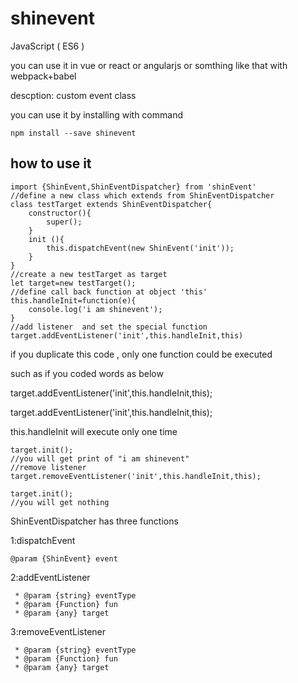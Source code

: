# shinevent

JavaScript ( ES6 )

you can use it in vue or react or angularjs or somthing like that with webpack+babel 

descption: custom event class

you can use it by installing with command
```
npm install --save shinevent
```

## how to use it

```
import {ShinEvent,ShinEventDispatcher} from 'shinEvent'
//define a new class which extends from ShinEventDispatcher
class testTarget extends ShinEventDispatcher{
    constructor(){
        super();
    }
    init (){
        this.dispatchEvent(new ShinEvent('init'));
    }
}
//create a new testTarget as target
let target=new testTarget();
//define call back function at object 'this'
this.handleInit=function(e){
    console.log('i am shinevent');
}
//add listener  and set the special function
target.addEventListener('init',this.handleInit,this)
```
  
if you duplicate  this code , only one function could be executed  

such as if you coded words as below  

target.addEventListener('init',this.handleInit,this);  

target.addEventListener('init',this.handleInit,this);  
  
this.handleInit will execute only one time  

  
```
target.init();
//you will get print of "i am shinevent"
//remove listener
target.removeEventListener('init',this.handleInit,this);

target.init();
//you will get nothing
```

ShinEventDispatcher has three functions

1:dispatchEvent
```
@param {ShinEvent} event
```

2:addEventListener
```
 * @param {string} eventType
 * @param {Function} fun
 * @param {any} target
```

3:removeEventListener
```
 * @param {string} eventType
 * @param {Function} fun
 * @param {any} target
```
